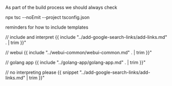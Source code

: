 As part of the build process we should always check 


npx tsc --noEmit --project tsconfig.json

reminders for how to include templates

// include and interpret
{{ include "../add-google-search-links/add-links.md" . | trim }}"

// webui
{{ include "../webui-common/webui-common.md" . | trim }}"

// golang app
{{ include "../golang-app/golang-app.md" . | trim }}"

// no interpreting please
{{ snippet "../add-google-search-links/add-links.md" | trim }}"
